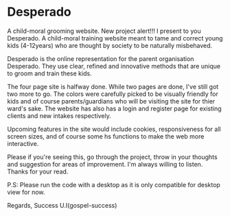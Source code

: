 # Desperado
A child-moral grooming website.
New project alert!!!
I present to you Desperado. A child-moral training website meant to tame and correct young kids (4-12years) who are thought by society to be naturally misbehaved.

Desperado is the online representation for the parent organisation Desperado. They use clear, refined and innovative methods that are unique to groom and train these kids. 

The four page site is halfway done. While two pages are done, I've still got two more to go. The colors were carefully picked to be visually friendly for kids and of course parents/guardians who will be visiting the site for thier ward's sake. The website has also has a login and register page for existing clients and new intakes respectively. 

Upcoming features in the site would include cookies, responsiveness for all screen sizes, and of course some hs functions to make the web more interactive. 

Please if you're seeing this, go through the project, throw in your thoughts and suggestion for areas of improvement. I'm always willing to listen. 
Thanks for your read.

P.S: Please run the code with a desktop as it is only compatible for desktop view for now.

Regards,
Success U.I(gospel-success)
